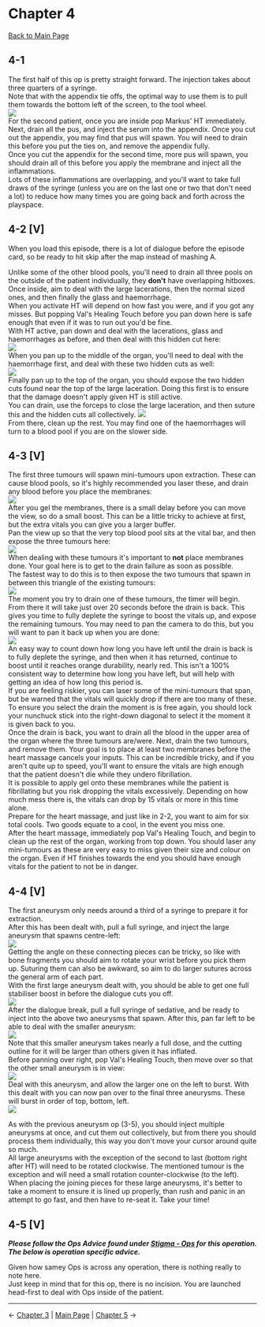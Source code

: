 
# Chapter 4

[Back to Main Page](../index.md)

## 4-1

The first half of this op is pretty straight forward. The injection takes about three quarters of a syringe. <br>
Note that with the appendix tie offs, the optimal way to use them is to pull them towards the bottom left of the screen, to the tool wheel. <br>
![](img/4-1_tiesAngle.png) <br>
For the second patient, once you are inside pop Markus' HT immediately. <br>
Next, drain all the pus, and inject the serum into the appendix. Once you cut out the appendix, you may find that pus will spawn. You will need to drain this before you put the ties on, and remove the appendix fully. <br>
Once you cut the appendix for the second time, more pus will spawn, you should drain all of this before you apply the membrane and inject all the inflammations. <br>
Lots of these inflammations are overlapping, and you'll want to take full draws of the syringe (unless you are on the last one or two that don't need a lot) to reduce how many times you are going back and forth across the playspace. <br>

## 4-2 [V]

When you load this episode, there is a lot of dialogue before the episode card, so be ready to hit skip after the map instead of mashing A. <br>

Unlike some of the other blood pools, you'll need to drain all three pools on the outside of the patient individually, they **don't** have overlapping hitboxes. <br>
Once inside, aim to deal with the large lacerations, then the normal sized ones, and then finally the glass and haemorrhage. <br>
When you activate HT will depend on how fast you were, and if you got any misses. But popping Val's Healing Touch before you pan down here is safe enough that even if it was to run out you'd be fine. <br>
With HT active, pan down and deal with the lacerations, glass and haemorrhages as before, and then deal with this hidden cut here: <br>
![](img/4-2_firstHiddenCut.png) <br>
When you pan up to the middle of the organ, you'll need to deal with the haemorrhage first, and deal with these two hidden cuts as well: <br>
![](img/4-2_secondHiddenCuts.png) <br>
Finally pan up to the top of the organ, you should expose the two hidden cuts found near the top of the large laceration. Doing this first is to ensure that the damage doesn't apply given HT is still active. <br>
You can drain, use the forceps to close the large laceration, and then suture this and the hidden cuts all collectively.
![](img/4-2_thirdHiddenCuts.png) <br>
From there, clean up the rest. You may find one of the haemorrhages will turn to a blood pool if you are on the slower side. <br>

## 4-3 [V]

The first three tumours will spawn mini-tumours upon extraction. These can cause blood pools, so it's highly recommended you laser these, and drain any blood before you place the membranes: <br>
![](img/4-3_firstTumours.png) <br>
After you gel the membranes, there is a small delay before you can move the view, so do a small boost. This can be a little tricky to achieve at first, but the extra vitals you can give you a larger buffer. <br>
Pan the view up so that the very top blood pool sits at the vital bar, and then expose the three tumours here: <br>
![](img/4-3_secondTumours.png) <br>
When dealing with these tumours it's important to **not** place membranes done. Your goal here is to get to the drain failure as soon as possible. <br>
The fastest way to do this is to then expose the two tumours that spawn in between this triangle of the existing tumours: <br>
![](img/4-3_thirdTumours.ong) <br>
The moment you try to drain one of these tumours, the timer will begin. From there it will take just over 20 seconds before the drain is back. This gives you time to fully deplete the syringe to boost the vitals up, and expose the remaining tumours. You may need to pan the camera to do this, but you will want to pan it back up when you are done: <br>
![](img/4-3_fourthTumours.png) <br>
An easy way to count down how long you have left until the drain is back is to fully deplete the syringe, and then when it has returned, continue to boost until it reaches orange durability, nearly red. This isn't a 100% consistent way to determine how long you have left, but will help with getting an idea of how long this period is. <br>
If you are feeling riskier, you can laser some of the mini-tumours that span, but be warned that the vitals will quickly drop if there are too many of these. <br>
To ensure you select the drain the moment is is free again, you should lock your nunchuck stick into the right-down diagonal to select it the moment it is given back to you. <br>
Once the drain is back, you want to drain all the blood in the upper area of the organ where the three tumours are/were. Next, drain the two tumours, and remove them. Your goal is to place at least two membranes before the heart massage cancels your inputs. This can be incredible tricky, and if you aren't quite up to speed, you'll want to ensure the vitals are high enough that the patient doesn't die while they undero fibrillation. <br>
It is possible to apply gel onto these membranes while the patient is fibrillating but you risk dropping the vitals excessively. Depending on how much mess there is, the vitals can drop by 15 vitals or more in this time alone. <br>
Prepare for the heart massage, and just like in 2-2, you want to aim for six total cools. Two goods equate to a cool, in the event you miss one. <br>
After the heart massage, immediately pop Val's Healing Touch, and begin to clean up the rest of the organ, working from top down. You should laser any mini-tumours as these are very easy to miss given their size and colour on the organ. Even if HT finishes towards the end you should have enough vitals for the patient to not be in danger. <br>

## 4-4 [V]

The first aneurysm only needs around a third of a syringe to prepare it for extraction. <br>
After this has been dealt with, pull a full syringe, and inject the large aneurysm that spawns centre-left: <br>
![](img/4-4_largeAneurysm.png) <br>
Getting the angle on these connecting pieces can be tricky, so like with bone fragments you should aim to rotate your wrist before you pick them up. Suturing them can also be awkward, so aim to do larger sutures across the general arm of each part. <br>
With the first large aneurysm dealt with, you should be able to get one full stabiliser boost in before the dialogue cuts you off. <br>
![](img/4-4_pairAneurysms.png) <br>
After the dialogue break, pull a full syringe of sedative, and be ready to inject into the above two aneurysms that spawn. After this, pan far left to be able to deal with the smaller aneurysm: <br>
![](img/4-4_panLeft.png) <br>
Note that this smaller aneurysm takes nearly a full dose, and the cutting outline for it will be larger than others given it has inflated. <br>
Before panning over right, pop Val's Healing Touch, then move over so that the other small aneurysm is in view: <br>
![](img/4-4_midSmall.png) <br>
Deal with this aneurysm, and allow the larger one on the left to burst. With this dealt with you can now pan over to the final three aneurysms. These will burst in order of top, bottom, left. <br>
![](img/4-4_lastAneurysms.png) <br>

As with the previous aneurysm op (3-5), you should inject multiple aneurysms at once, and cut them out collectively, but from there you should process them individually, this way you don't move your cursor around quite so much. <br>
All large aneurysms with the exception of the second to last (bottom right after HT) will need to be rotated clockwise. The mentioned tumour is the exception and will need a small rotation counter-clockwise (to the left). <br>
When placing the joining pieces for these large aneurysms, it's better to take a moment to ensure it is lined up properly, than rush and panic in an attempt to go fast, and then have to re-seat it. Take your time! <br>

## 4-5 [V]

***Please follow the Ops Advice found under [Stigma - Ops](../stigma/ops.md) for this operation. The below is operation specific advice.*** <br>

Given how samey Ops is across any operation, there is nothing really to note here. <br>
Just keep in mind that for this op, there is no incision. You are launched head-first to deal with Ops inside of the patient. <br>

---

← [Chapter 3](chp3.md) | [Main Page](../index.md) | [Chapter 5](chp5.md) →